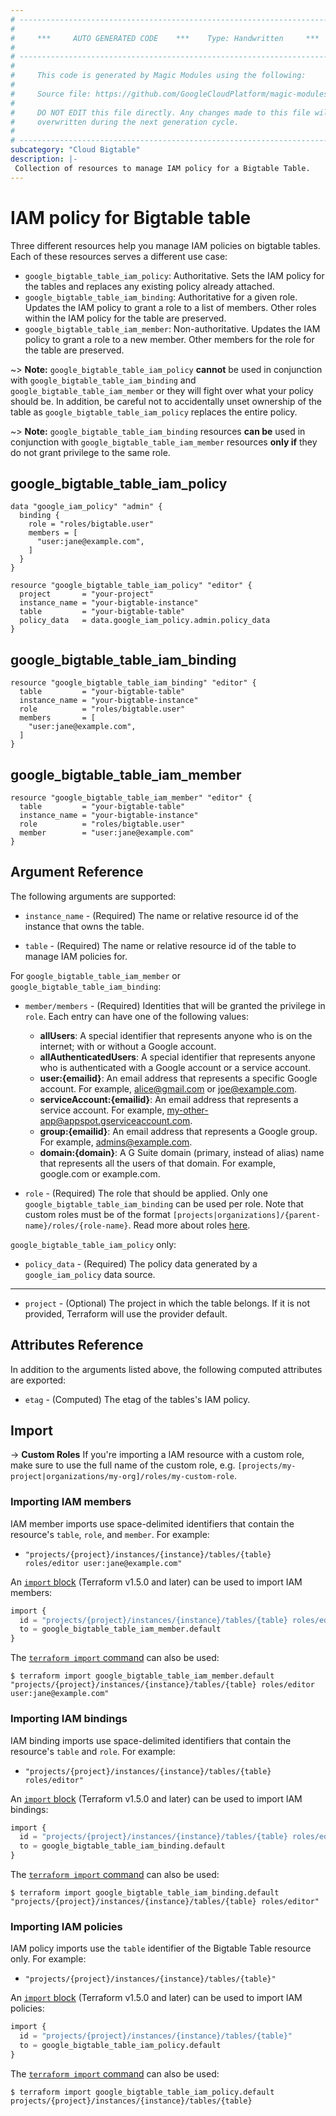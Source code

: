 ```yaml
---
# ----------------------------------------------------------------------------
#
#     ***     AUTO GENERATED CODE    ***    Type: Handwritten     ***
#
# ----------------------------------------------------------------------------
#
#     This code is generated by Magic Modules using the following:
#
#     Source file: https://github.com/GoogleCloudPlatform/magic-modules/tree/main/mmv1/third_party/terraform/website/docs/r/bigtable_table_iam.html.markdown
#
#     DO NOT EDIT this file directly. Any changes made to this file will be
#     overwritten during the next generation cycle.
#
# ----------------------------------------------------------------------------
subcategory: "Cloud Bigtable"
description: |-
 Collection of resources to manage IAM policy for a Bigtable Table.
---
```


# IAM policy for Bigtable table

Three different resources help you manage IAM policies on bigtable tables. Each of these resources serves a different use case:

* `google_bigtable_table_iam_policy`: Authoritative. Sets the IAM policy for the tables and replaces any existing policy already attached.
* `google_bigtable_table_iam_binding`: Authoritative for a given role. Updates the IAM policy to grant a role to a list of members. Other roles within the IAM policy for the table are preserved.
* `google_bigtable_table_iam_member`: Non-authoritative. Updates the IAM policy to grant a role to a new member. Other members for the role for the table are preserved.

~> **Note:** `google_bigtable_table_iam_policy` **cannot** be used in conjunction with `google_bigtable_table_iam_binding` and `google_bigtable_table_iam_member` or they will fight over what your policy should be. In addition, be careful not to accidentally unset ownership of the table as `google_bigtable_table_iam_policy` replaces the entire policy.

~> **Note:** `google_bigtable_table_iam_binding` resources **can be** used in conjunction with `google_bigtable_table_iam_member` resources **only if** they do not grant privilege to the same role.

## google_bigtable_table_iam_policy

```hcl
data "google_iam_policy" "admin" {
  binding {
    role = "roles/bigtable.user"
    members = [
      "user:jane@example.com",
    ]
  }
}

resource "google_bigtable_table_iam_policy" "editor" {
  project       = "your-project"
  instance_name = "your-bigtable-instance"
  table         = "your-bigtable-table"
  policy_data   = data.google_iam_policy.admin.policy_data
}
```

## google_bigtable_table_iam_binding

```hcl
resource "google_bigtable_table_iam_binding" "editor" {
  table         = "your-bigtable-table"
  instance_name = "your-bigtable-instance"
  role          = "roles/bigtable.user"
  members       = [
    "user:jane@example.com",
  ]
}
```

## google_bigtable_table_iam_member

```hcl
resource "google_bigtable_table_iam_member" "editor" {
  table         = "your-bigtable-table"
  instance_name = "your-bigtable-instance"
  role          = "roles/bigtable.user"
  member        = "user:jane@example.com"
}
```

## Argument Reference

The following arguments are supported:

* `instance_name` - (Required) The name or relative resource id of the instance that owns the table.

* `table` - (Required) The name or relative resource id of the table to manage IAM policies for.

For `google_bigtable_table_iam_member` or `google_bigtable_table_iam_binding`:

* `member/members` - (Required) Identities that will be granted the privilege in `role`.
  Each entry can have one of the following values:
  * **allUsers**: A special identifier that represents anyone who is on the internet; with or without a Google account.
  * **allAuthenticatedUsers**: A special identifier that represents anyone who is authenticated with a Google account or a service account.
  * **user:{emailid}**: An email address that represents a specific Google account. For example, alice@gmail.com or joe@example.com.
  * **serviceAccount:{emailid}**: An email address that represents a service account. For example, my-other-app@appspot.gserviceaccount.com.
  * **group:{emailid}**: An email address that represents a Google group. For example, admins@example.com.
  * **domain:{domain}**: A G Suite domain (primary, instead of alias) name that represents all the users of that domain. For example, google.com or example.com.

* `role` - (Required) The role that should be applied. Only one
    `google_bigtable_table_iam_binding` can be used per role. Note that custom roles must be of the format
    `[projects|organizations]/{parent-name}/roles/{role-name}`. Read more about roles [here](https://cloud.google.com/bigtable/docs/access-control#roles).

`google_bigtable_table_iam_policy` only:
* `policy_data` - (Required) The policy data generated by a `google_iam_policy` data source.

- - -

* `project` - (Optional) The project in which the table belongs. If it
    is not provided, Terraform will use the provider default.

## Attributes Reference

In addition to the arguments listed above, the following computed attributes are
exported:

* `etag` - (Computed) The etag of the tables's IAM policy.

## Import


-> **Custom Roles** If you're importing a IAM resource with a custom role, make sure to use the
 full name of the custom role, e.g. `[projects/my-project|organizations/my-org]/roles/my-custom-role`.

### Importing IAM members

IAM member imports use space-delimited identifiers that contain the resource's `table`, `role`, and `member`. For example:

* `"projects/{project}/instances/{instance}/tables/{table} roles/editor user:jane@example.com"`

An [`import` block](https://developer.hashicorp.com/terraform/language/import) (Terraform v1.5.0 and later) can be used to import IAM members:

```tf
import {
  id = "projects/{project}/instances/{instance}/tables/{table} roles/editor user:jane@example.com"
  to = google_bigtable_table_iam_member.default
}
```

The [`terraform import` command](https://developer.hashicorp.com/terraform/cli/commands/import) can also be used:

```
$ terraform import google_bigtable_table_iam_member.default "projects/{project}/instances/{instance}/tables/{table} roles/editor user:jane@example.com"
```

### Importing IAM bindings

IAM binding imports use space-delimited identifiers that contain the resource's `table` and `role`. For example:

* `"projects/{project}/instances/{instance}/tables/{table} roles/editor"`

An [`import` block](https://developer.hashicorp.com/terraform/language/import) (Terraform v1.5.0 and later) can be used to import IAM bindings:

```tf
import {
  id = "projects/{project}/instances/{instance}/tables/{table} roles/editor"
  to = google_bigtable_table_iam_binding.default
}
```

The [`terraform import` command](https://developer.hashicorp.com/terraform/cli/commands/import) can also be used:

```
$ terraform import google_bigtable_table_iam_binding.default "projects/{project}/instances/{instance}/tables/{table} roles/editor"
```

### Importing IAM policies

IAM policy imports use the `table` identifier of the Bigtable Table resource only. For example:

* `"projects/{project}/instances/{instance}/tables/{table}"`

An [`import` block](https://developer.hashicorp.com/terraform/language/import) (Terraform v1.5.0 and later) can be used to import IAM policies:

```tf
import {
  id = "projects/{project}/instances/{instance}/tables/{table}"
  to = google_bigtable_table_iam_policy.default
}
```

The [`terraform import` command](https://developer.hashicorp.com/terraform/cli/commands/import) can also be used:

```
$ terraform import google_bigtable_table_iam_policy.default projects/{project}/instances/{instance}/tables/{table}
```
